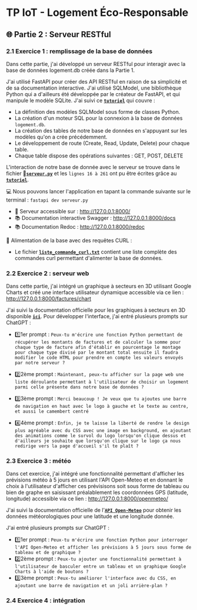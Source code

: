 # TP IoT - Logement Éco-Responsable

## 🌐 Partie 2 : Serveur RESTful
### 2.1 Exercice 1 : remplissage de la base de données
Dans cette partie, j'ai développé un serveur RESTful pour interagir avec la base de données logement.db créée dans la Partie 1.

J'ai utilisé FastAPI pour créer des API RESTful en raison de sa simplicité et de sa documentation interactive.
J'ai utilisé SQLModel, une bibliothèque Python qui a d'ailleurs été développée par le créateur de FastAPI, et qui manipule le modèle SQLite.
J'ai suivi ce **[`tutoriel`](https://fastapi.tiangolo.com/tutorial/sql-databases/)** qui couvre :
- La définition des modèles SQLModel sous forme de classes Python.
- La création d'un moteur SQL pour la connexion à la base de données ```logement.db```.
- La création des tables de notre base de données en s'appuyant sur les modèles qu'on a crée précédemment. 
- Le développement de route (Create, Read, Update, Delete) pour chaque table.
- Chaque table dispose des opérations suivantes : GET, POST, DELETE

L'interaction de notre base de donnée avec le serveur se trouve dans le fichier **🐍[`serveur.py`](https://github.com/AyoubLADJICI/Logement-eco-responsable/blob/main/serveur.py)** et les ```lignes 16 à 261``` ont pu être écrites grâce au **[`tutoriel`](https://fastapi.tiangolo.com/tutorial/sql-databases/)**.

💻 Nous pouvons lancer l'application en tapant la commande suivante sur le terminal : ```fastapi dev serveur.py```
- 🚀 Serveur accessible sur : http://127.0.0.1:8000/
- 📚 Documentation interactive Swagger : http://127.0.0.1:8000/docs
- 📚 Documentation Redoc : http://127.0.0.1:8000/redoc

📄 Alimentation de la base avec des requêtes CURL :
- Le fichier **[`liste_commande_curl.txt`](https://github.com/AyoubLADJICI/Logement-eco-responsable/blob/main/liste_commande_curl.txt)** contient une liste complète des commandes curl permettant d'alimenter la base de données.

### 2.2 Exercice 2 : serveur web
Dans cette partie, j'ai intégré un graphique à secteurs en 3D utilisant Google Charts et créé une interface utilisateur dynamique accessible via ce lien : http://127.0.0.1:8000/factures/chart

J'ai suivi la documentation officielle pour les graphiques à secteurs en 3D disponible **[`ici`](https://developers-dot-devsite-v2-prod.appspot.com/chart/interactive/docs/gallery/piechart)**.
Pour développer l'interface, j'ai entré plusieurs prompts sur ChatGPT :

- 1️⃣1er prompt : ```Peux-tu m'écrire une fonction Python permettant de récupérer les montants de factures et de calculer la somme pour chaque type de facture afin d'établir en pourcentage le montage pour chaque type divisé par le montant total ensuite il faudra modifier le code HTML pour prendre en compte les valeurs envoyés par notre serveur ? ```

- 2️⃣2ème prompt : ```Maintenant, peux-tu afficher sur la page web une liste déroulante permettant à l'utilisateur de choisir un logement parmi celle présente dans notre base de données ? ```

- 3️⃣3ème prompt : ```Merci beaucoup ! Je veux que tu ajoutes une barre de navigation en haut avec le logo à gauche et le texte au centre, et aussi le camembert centré```

- 4️⃣4ème prompt : ```Enfin, je te laisse la liberté de rendre le design plus agréable avec du CSS avec une image en background, en ajoutant des animations comme le survol du logo lorsqu'on clique dessus et d'ailleurs je souhaite que lorsqu'on clique sur le logo ça nous redirige vers la page d'accueil s'il te plaît ?```

### 2.3 Exercice 3 : météo
Dans cet exercice, j'ai intégré une fonctionnalité permettant d'afficher les prévisions météo à 5 jours en utilisant l'API Open-Meteo et en donnant le choix à l'utilisateur d'afficher ces prévisisons soit sous forme de tableau ou bien de graphe en saisissant préalablement les coordonnées GPS (latitude, longitude) accessible via ce lien : http://127.0.0.1:8000/openmeteo/

J'ai suivi la documentation officielle de l'**[`API Open-Meteo`](https://open-meteo.com/en/docs)** pour obtenir les données météorologiques pour une latitude et une longitude donnée.  

J'ai entré plusieurs prompts sur ChatGPT : 

- 1️⃣1er prompt  : ```Peux-tu m'écrire une fonction Python pour interroger l'API Open-Meteo et afficher les prévisions à 5 jours sous forme de tableau et de graphique ? ```
- 2️⃣2ème prompt : ```Peux-tu ajouter une fonctionnalité permettant à l'utilisateur de basculer entre un tableau et un graphique Google Charts à l'aide de boutons ? ```
- 3️⃣3ème prompt : ```Peux-tu améliorer l'interface avec du CSS, en ajoutant une barre de navigation et un joli arrière-plan ? ```

### 2.4 Exercice 4 : intégration



 
